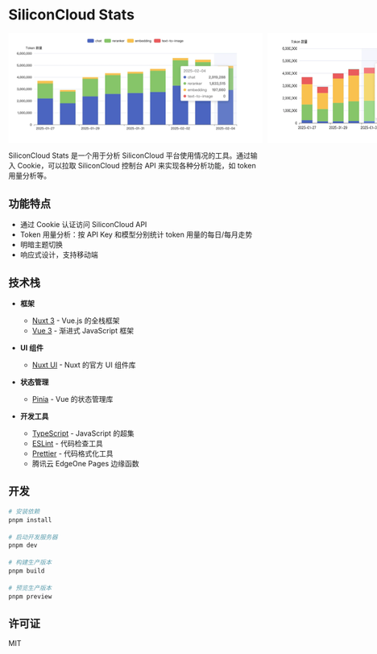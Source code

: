 # SiliconCloud Stats

<div style="display: flex; gap: 10px">
  <img src="public/images/readme-showcase-total.webp" alt="Showcase: Total Usage" />
  <img src="public/images/readme-showcase-per-model.webp" alt="Showcase: Per Model Usage" />
</div>

SiliconCloud Stats 是一个用于分析 SiliconCloud 平台使用情况的工具。通过输入 Cookie，可以拉取 SiliconCloud 控制台 API 来实现各种分析功能，如 token 用量分析等。

## 功能特点

- 通过 Cookie 认证访问 SiliconCloud API
- Token 用量分析：按 API Key 和模型分别统计 token 用量的每日/每月走势
- 明暗主题切换
- 响应式设计，支持移动端

## 技术栈

- **框架**

  - [Nuxt 3](https://nuxt.com/) - Vue.js 的全栈框架
  - [Vue 3](https://vuejs.org/) - 渐进式 JavaScript 框架

- **UI 组件**

  - [Nuxt UI](https://ui.nuxt.com/) - Nuxt 的官方 UI 组件库

- **状态管理**

  - [Pinia](https://pinia.vuejs.org/) - Vue 的状态管理库

- **开发工具**
  - [TypeScript](https://www.typescriptlang.org/) - JavaScript 的超集
  - [ESLint](https://eslint.org/) - 代码检查工具
  - [Prettier](https://prettier.io/) - 代码格式化工具
  - 腾讯云 EdgeOne Pages 边缘函数

## 开发

```bash
# 安装依赖
pnpm install

# 启动开发服务器
pnpm dev

# 构建生产版本
pnpm build

# 预览生产版本
pnpm preview
```

## 许可证

MIT
